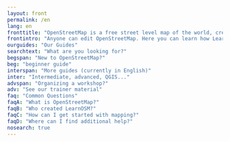 ```yaml
---
layout: front
permalink: /en
lang: en
fronttitle: "OpenStreetMap is a free street level map of the world, created by an ever growing community of mappers."
frontintro: "Anyone can edit OpenStreetMap. Here you can learn how Learn OSM provides easy to understand, step-by-step guides for you to get started with contributing to OpenStreetMap and using OpenStreetMap and using OpenStreetMap data. If you are interested in running an OpenStreetMap workshop, check out the LearnOSM trainer resources."
ourguides: "Our Guides"
searchtext: "What are you looking for?"
begspan: "New to OpenStreetMap?"
beg: "beginner guide"
interspan: "More guides (currently in English)"
inter: "Intermediate, advanced, QGIS..."
advspan: "Organizing a workshop?"
adv: "See our trainer material"
faq: "Common Questions"
faqA: "What is OpenStreetMap?"
faqB: "Who created LearnOSM?"
faqC: "How can I get started with mapping?"
faqD: "Where can I find additional help?"
nosearch: true
---
```

